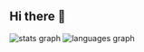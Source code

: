 ## Hi there 👋
<img src="https://github-readme-stats.vercel.app/api?username=katana004&hide_title=false&hide_rank=false&show_icons=true&include_all_commits=true&count_private=true&disable_animations=false&theme=dracula&locale=en&hide_border=false" alt="stats graph"  />
<img src="https://github-readme-stats.vercel.app/api/top-langs?username=katana004&locale=en&hide_title=false&layout=compact&card_width=320&langs_count=20&theme=dracula&hide_border=false" alt="languages graph">
<!--
**katana004/katana004** is a ✨ _special_ ✨ repository because its `README.md` (this file) appears on your GitHub profile.

Here are some ideas to get you started:

- 🔭 I’m currently working on ...
- 🌱 I’m currently learning ...
- 👯 I’m looking to collaborate on ...
- 🤔 I’m looking for help with ...
- 💬 Ask me about ...
- 📫 How to reach me: ...
- 😄 Pronouns: ...
- ⚡ Fun fact: ...
-->
